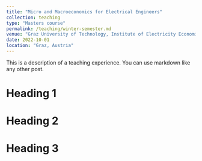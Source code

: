 ```yaml
---
title: "Micro and Macroeconomics for Electrical Engineers"
collection: teaching
type: "Masters course"
permalink: /teaching/winter-semester.md
venue: "Graz University of Technology, Institute of Electricity Economics and Energy Innovation"
date: 2022-10-01
location: "Graz, Austria"
---
```


This is a description of a teaching experience. You can use markdown like any other post.

Heading 1
======

Heading 2
======

Heading 3
======